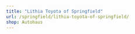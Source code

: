 ```yaml
---
title: "Lithia Toyota of Springfield"
url: /springfield/lithia-toyota-of-springfield/
shop: Autohaus
---
```

